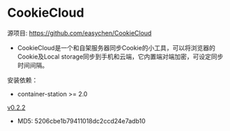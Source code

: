 # CookieCloud

源项目: <https://github.com/easychen/CookieCloud>

- CookieCloud是一个和自架服务器同步Cookie的小工具，可以将浏览器的Cookie及Local storage同步到手机和云端，它内置端对端加密，可设定同步时间间隔。

安装依赖：

- container-station >= 2.0

[v0.2.2](https://github.com/Jay-Young/qpkg/releases/tag/v_cookiecloud_0.2.2)

- MD5: 5206cbe1b79411018dc2ccd24e7adb10
